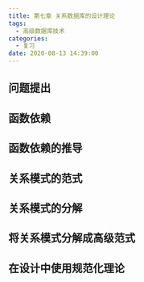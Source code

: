 ```yaml
---
title: 第七章 关系数据库的设计理论
tags:
  - 高级数据库技术
categories:
  - 复习
date: 2020-08-13 14:39:00
---
```

## 问题提出
## 函数依赖
## 函数依赖的推导
## 关系模式的范式
## 关系模式的分解
## 将关系模式分解成高级范式
## 在设计中使用规范化理论
